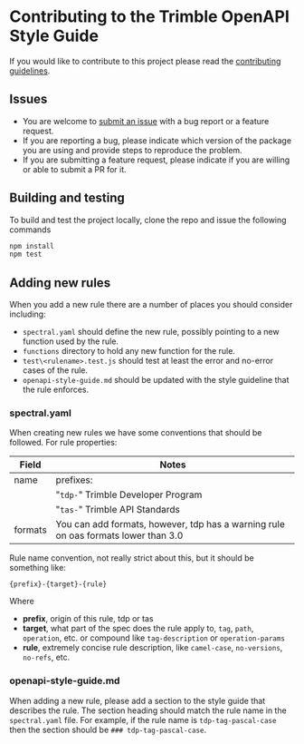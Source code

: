 # Contributing to the Trimble OpenAPI Style Guide

If you would like to contribute to this project please read the [contributing guidelines](https://trimble-oss.github.io/contribute/guidelines/).

## Issues

- You are welcome to [submit an issue](https://github.com/trimble-oss/openapi-spectral-rules/issues) with a bug report or a feature request.
- If you are reporting a bug, please indicate which version of the package you are using and provide steps to reproduce the problem.
- If you are submitting a feature request, please indicate if you are willing or able to submit a PR for it.

## Building and testing

To build and test the project locally, clone the repo and issue the following commands

```sh
npm install
npm test
```

## Adding new rules

When you add a new rule there are a number of places you should consider including:

- `spectral.yaml` should define the new rule, possibly pointing to a new function used by the rule.
- `functions` directory to hold any new function for the rule.
- `test\<rulename>.test.js` should test at least the error and no-error cases of the rule.
- `openapi-style-guide.md` should be updated with the style guideline that the rule enforces.

### spectral.yaml

When creating new rules we have some conventions that should be followed. For rule properties:

| Field   | Notes                                                                              |
| ------- | ---------------------------------------------------------------------------------- |
| name    | prefixes:                                                                          |
|         | "`tdp-`" Trimble Developer Program                                                 |
|         | "`tas-`" Trimble API Standards                                                     |
| formats | You can add formats, however, tdp has a warning rule on oas formats lower than 3.0 |

Rule name convention, not really strict about this, but it should be something like:

`{prefix}-{target}-{rule}`

Where

- **prefix**, origin of this rule, tdp or tas
- **target**, what part of the spec does the rule apply to, `tag`, `path`, `operation`, etc. or compound like `tag-description` or `operation-params`
- **rule**, extremely concise rule description, like `camel-case`, `no-versions`, `no-refs`, etc.

### openapi-style-guide.md

When adding a new rule, please add a section to the style guide that describes the rule. The section heading should match the rule name in the `spectral.yaml` file. For example, if the rule name is `tdp-tag-pascal-case` then the section should be `### tdp-tag-pascal-case`.
